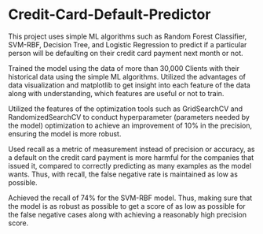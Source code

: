 # Credit-Card-Default-Predictor
This project uses simple ML algorithms such as Random Forest Classifier, SVM-RBF, Decision Tree, and Logistic Regression to predict if a particular person will be defaulting on their credit card payment next month or not.

Trained the model using the data of more than 30,000 Clients with their historical data using the simple ML algorithms. Utilized the advantages of data visualization and matplotlib to get insight into each feature of the data along with understanding, which features are useful or not to train.

Utilized the features of the optimization tools such as GridSearchCV and RandomizedSearchCV to conduct hyperparameter (parameters needed by the model) optimization to achieve an improvement of 10% in the precision, ensuring the model is more robust.

Used recall as a metric of measurement instead of precision or accuracy, as a default on the credit card payment is more harmful for the companies that issued it, compared to correctly predicting as many examples as the model wants. Thus, with recall, the false negative rate is maintained as low as possible.

Achieved the recall of 74% for the SVM-RBF model. Thus, making sure that the model is as robust as possible to get a score of as low as possible for the false negative cases along with achieving a reasonably high precision score.
